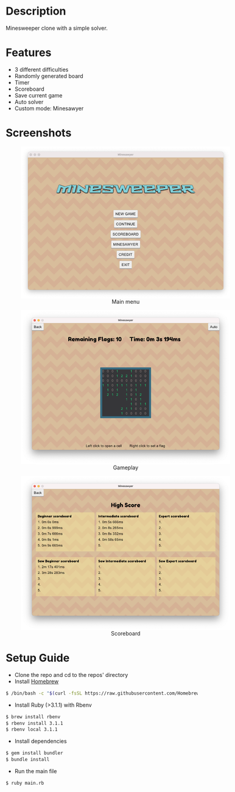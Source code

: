 # Description
Minesweeper clone with a simple solver.

# Features
- 3 different difficulties
- Randomly generated board
- Timer
- Scoreboard
- Save current game
- Auto solver
- Custom mode: Minesawyer

# Screenshots
<figure style="display: grid; place-items: center">
    <img
        src="screenshots/menu.png"
        alt="Menu screen"
        style="max-width: 550px"
    >
    <figcaption>Main menu</figcaption>
</figure>

<figure style="display: grid; place-items: center">
    <img
        src="screenshots/game.png"
        alt="Menu screen"
        style="max-width: 550px"
    >
    <figcaption>Gameplay</figcaption>
</figure>

<figure style="display: grid; place-items: center">
    <img
        src="screenshots/score.png"
        alt="Menu screen"
        style="max-width: 550px"
    >
    <figcaption>Scoreboard</figcaption>
</figure>

# Setup Guide
- Clone the repo and cd to the repos' directory
- Install [Homebrew](https://brew.sh/)
```bash
$ /bin/bash -c "$(curl -fsSL https://raw.githubusercontent.com/Homebrew/install/HEAD/install.sh)"
```
- Install Ruby (>3.1.1) with Rbenv
```bash
$ brew install rbenv
$ rbenv install 3.1.1
$ rbenv local 3.1.1
```
- Install dependencies
```bash
$ gem install bundler
$ bundle install
```
- Run the main file
```bash
$ ruby main.rb
```
